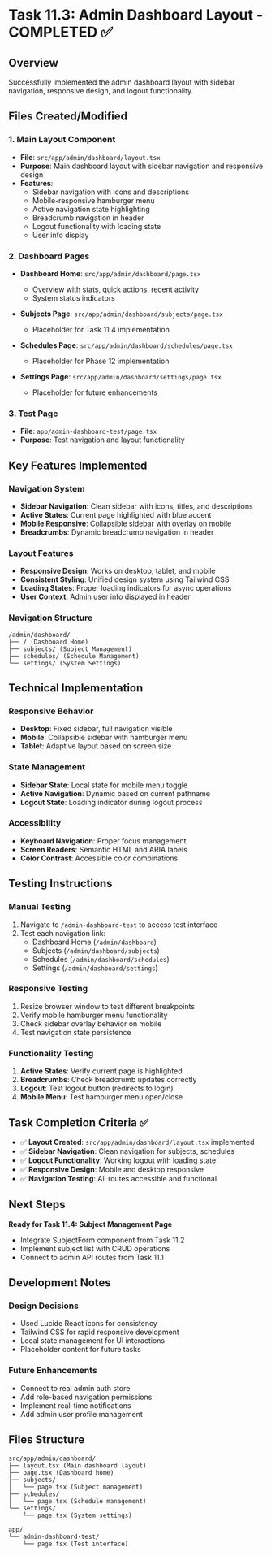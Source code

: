 # Task 11.3: Admin Dashboard Layout - COMPLETED ✅

## Overview
Successfully implemented the admin dashboard layout with sidebar navigation, responsive design, and logout functionality.

## Files Created/Modified

### 1. Main Layout Component
- **File**: `src/app/admin/dashboard/layout.tsx`
- **Purpose**: Main dashboard layout with sidebar navigation and responsive design
- **Features**:
  - Sidebar navigation with icons and descriptions
  - Mobile-responsive hamburger menu
  - Active navigation state highlighting
  - Breadcrumb navigation in header
  - Logout functionality with loading state
  - User info display

### 2. Dashboard Pages
- **Dashboard Home**: `src/app/admin/dashboard/page.tsx`
  - Overview with stats, quick actions, recent activity
  - System status indicators
  
- **Subjects Page**: `src/app/admin/dashboard/subjects/page.tsx`
  - Placeholder for Task 11.4 implementation
  
- **Schedules Page**: `src/app/admin/dashboard/schedules/page.tsx`
  - Placeholder for Phase 12 implementation
  
- **Settings Page**: `src/app/admin/dashboard/settings/page.tsx`
  - Placeholder for future enhancements

### 3. Test Page
- **File**: `app/admin-dashboard-test/page.tsx`
- **Purpose**: Test navigation and layout functionality

## Key Features Implemented

### Navigation System
- **Sidebar Navigation**: Clean sidebar with icons, titles, and descriptions
- **Active States**: Current page highlighted with blue accent
- **Mobile Responsive**: Collapsible sidebar with overlay on mobile
- **Breadcrumbs**: Dynamic breadcrumb navigation in header

### Layout Features
- **Responsive Design**: Works on desktop, tablet, and mobile
- **Consistent Styling**: Unified design system using Tailwind CSS
- **Loading States**: Proper loading indicators for async operations
- **User Context**: Admin user info displayed in header

### Navigation Structure
```
/admin/dashboard/
├── / (Dashboard Home)
├── subjects/ (Subject Management)
├── schedules/ (Schedule Management)
└── settings/ (System Settings)
```

## Technical Implementation

### Responsive Behavior
- **Desktop**: Fixed sidebar, full navigation visible
- **Mobile**: Collapsible sidebar with hamburger menu
- **Tablet**: Adaptive layout based on screen size

### State Management
- **Sidebar State**: Local state for mobile menu toggle
- **Active Navigation**: Dynamic based on current pathname
- **Logout State**: Loading indicator during logout process

### Accessibility
- **Keyboard Navigation**: Proper focus management
- **Screen Readers**: Semantic HTML and ARIA labels
- **Color Contrast**: Accessible color combinations

## Testing Instructions

### Manual Testing
1. Navigate to `/admin-dashboard-test` to access test interface
2. Test each navigation link:
   - Dashboard Home (`/admin/dashboard`)
   - Subjects (`/admin/dashboard/subjects`)
   - Schedules (`/admin/dashboard/schedules`)
   - Settings (`/admin/dashboard/settings`)

### Responsive Testing
1. Resize browser window to test different breakpoints
2. Verify mobile hamburger menu functionality
3. Check sidebar overlay behavior on mobile
4. Test navigation state persistence

### Functionality Testing
1. **Active States**: Verify current page is highlighted
2. **Breadcrumbs**: Check breadcrumb updates correctly
3. **Logout**: Test logout button (redirects to login)
4. **Mobile Menu**: Test hamburger menu open/close

## Task Completion Criteria ✅

- ✅ **Layout Created**: `src/app/admin/dashboard/layout.tsx` implemented
- ✅ **Sidebar Navigation**: Clean navigation for subjects, schedules
- ✅ **Logout Functionality**: Working logout with loading state
- ✅ **Responsive Design**: Mobile and desktop responsive
- ✅ **Navigation Testing**: All routes accessible and functional

## Next Steps

**Ready for Task 11.4: Subject Management Page**
- Integrate SubjectForm component from Task 11.2
- Implement subject list with CRUD operations
- Connect to admin API routes from Task 11.1

## Development Notes

### Design Decisions
- Used Lucide React icons for consistency
- Tailwind CSS for rapid responsive development
- Local state management for UI interactions
- Placeholder content for future tasks

### Future Enhancements
- Connect to real admin auth store
- Add role-based navigation permissions
- Implement real-time notifications
- Add admin user profile management

## Files Structure
```
src/app/admin/dashboard/
├── layout.tsx (Main dashboard layout)
├── page.tsx (Dashboard home)
├── subjects/
│   └── page.tsx (Subject management)
├── schedules/
│   └── page.tsx (Schedule management)
└── settings/
    └── page.tsx (System settings)

app/
└── admin-dashboard-test/
    └── page.tsx (Test interface)
```
